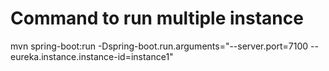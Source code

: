 # Command to run multiple instance 

mvn spring-boot:run -Dspring-boot.run.arguments="--server.port=7100 --eureka.instance.instance-id=instance1"

